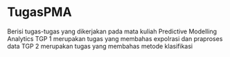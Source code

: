 # TugasPMA
Berisi tugas-tugas yang dikerjakan pada mata kuliah Predictive Modelling Analytics
TGP 1 merupakan tugas yang membahas expolrasi dan praproses data
TGP 2 merupakan tugas yang membahas metode klasifikasi

